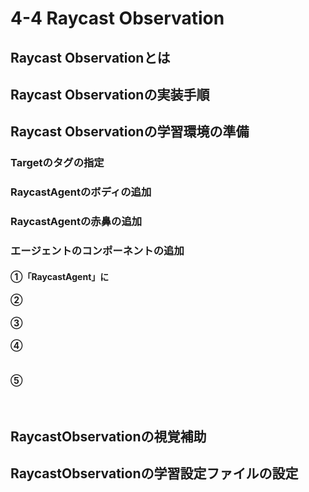 # 4-4 Raycast Observation

## Raycast Observationとは





## Raycast Observationの実装手順



## Raycast Observationの学習環境の準備



### Targetのタグの指定



### RaycastAgentのボディの追加




### RaycastAgentの赤鼻の追加




### エージェントのコンポーネントの追加

#### ①「RaycastAgent」に

#### ②

#### ③

#### ④

```cs

```

#### ⑤


<br>

## RaycastObservationの視覚補助




## RaycastObservationの学習設定ファイルの設定













